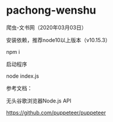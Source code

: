 # pachong-wenshu

爬虫-文书网（2020年03月03日）


安装依赖，推荐node10以上版本（v10.15.3）

npm i


启动程序

node index.js


参考文档：

无头谷歌浏览器Node.js API

https://github.com/puppeteer/puppeteer
